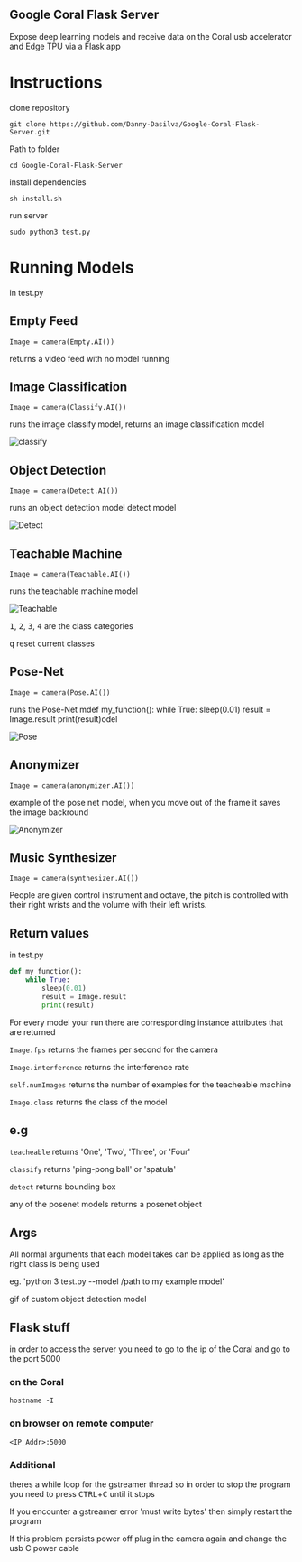 ## Google Coral Flask Server

Expose deep learning models and receive data on the Coral usb accelerator and Edge TPU via a Flask app


# Instructions
clone repository

`git clone https://github.com/Danny-Dasilva/Google-Coral-Flask-Server.git`

Path to folder

`cd Google-Coral-Flask-Server`

install dependencies

`sh install.sh`

run server

`sudo python3 test.py`

# Running Models

in test.py

## Empty Feed

`Image = camera(Empty.AI())`

returns a video feed with no model running

## Image Classification

`Image = camera(Classify.AI())`

runs the image classify model, returns an image classification model

![classify](https://media.giphy.com/media/XfyrthymaGNiBV1uBv/giphy.gif)

## Object Detection 

`Image = camera(Detect.AI())`

runs an object detection model detect model

![Detect](https://media.giphy.com/media/cmrryjBDbPpAcmcODv/giphy.gif)

## Teachable Machine

`Image = camera(Teachable.AI())`

runs the teachable machine model

![Teachable](https://media.giphy.com/media/H22nyRM1AibZJPPNor/giphy.gif)

<kbd>1</kbd>, <kbd>2</kbd>, <kbd>3</kbd>, <kbd>4</kbd> are the class categories

<kbd>q</kbd> reset current classes

## Pose-Net

`Image = camera(Pose.AI())`

runs the Pose-Net mdef my_function():
    while True:
        sleep(0.01)
        result = Image.result
        print(result)odel 

![Pose](https://media.giphy.com/media/fA1OEwxQO0Y1kWF0NI/giphy.gif)

## Anonymizer

`Image = camera(anonymizer.AI())`

example of the pose net model, when you move out of the frame it saves the image backround

![Anonymizer](https://media.giphy.com/media/ZdlHCGdZ4R3GYFQiE5/giphy.gif)

## Music Synthesizer

`Image = camera(synthesizer.AI())`
 
 People are given control instrument and octave, the pitch is controlled with their right wrists and the volume with their left wrists.


## Return values

in test.py

```python
def my_function():
    while True:
        sleep(0.01)
        result = Image.result
        print(result)
```
For every model your run there are corresponding instance attributes that are returned

`Image.fps` returns the frames per second for the camera

`Image.interference` returns the interference rate


`self.numImages` returns the number of examples for the teacheable machine


`Image.class` returns the class of the model 

## e.g 
`teacheable` returns 'One', 'Two', 'Three', or 'Four'

`classify` returns 'ping-pong ball' or 'spatula'

`detect` returns bounding box 

any of the posenet models returns a posenet object

## Args

All normal arguments that each model takes can be applied as long as the right class is being used

eg. 'python 3 test.py --model /path to my example model'

gif of custom object detection model

## Flask stuff

in order to access the server you need to go to the ip of the Coral and go to the port 5000

### on the Coral

`hostname -I`

### on browser on remote computer

`<IP_Addr>:5000`

### Additional

theres a while loop for the gstreamer thread so in order to stop the program you need to press
<kbd>CTRL</kbd>+<kbd>C</kbd> until it stops

If you encounter a gstreamer error 'must write bytes' then simply restart the program

If this problem persists power off plug in the camera again and change the usb C power cable


